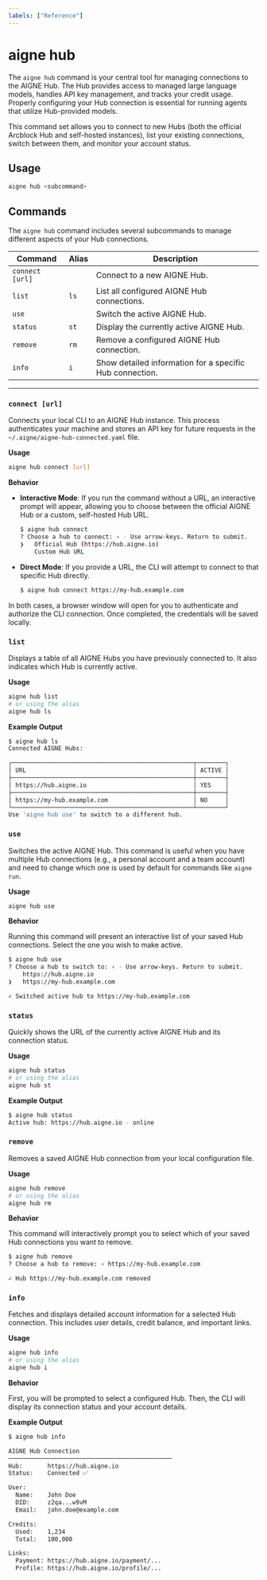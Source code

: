 ```yaml
---
labels: ["Reference"]
---
```


# aigne hub

The `aigne hub` command is your central tool for managing connections to the AIGNE Hub. The Hub provides access to managed large language models, handles API key management, and tracks your credit usage. Properly configuring your Hub connection is essential for running agents that utilize Hub-provided models.

This command set allows you to connect to new Hubs (both the official Arcblock Hub and self-hosted instances), list your existing connections, switch between them, and monitor your account status.

## Usage

```bash Basic Command Structure
aigne hub <subcommand>
```

## Commands

The `aigne hub` command includes several subcommands to manage different aspects of your Hub connections.

| Command | Alias | Description |
|---|---|---|
| `connect [url]` | | Connect to a new AIGNE Hub. |
| `list` | `ls` | List all configured AIGNE Hub connections. |
| `use` | | Switch the active AIGNE Hub. |
| `status` | `st` | Display the currently active AIGNE Hub. |
| `remove` | `rm` | Remove a configured AIGNE Hub connection. |
| `info` | `i` | Show detailed information for a specific Hub connection. |

---

### `connect [url]`

Connects your local CLI to an AIGNE Hub instance. This process authenticates your machine and stores an API key for future requests in the `~/.aigne/aigne-hub-connected.yaml` file.

**Usage**

```bash Connect to a Hub
aigne hub connect [url]
```

**Behavior**

- **Interactive Mode**: If you run the command without a URL, an interactive prompt will appear, allowing you to choose between the official AIGNE Hub or a custom, self-hosted Hub URL.

  ```bash Interactive Connection icon=mdi:console
  $ aigne hub connect
  ? Choose a hub to connect: › - Use arrow-keys. Return to submit.
  ❯   Official Hub (https://hub.aigne.io)
      Custom Hub URL
  ```

- **Direct Mode**: If you provide a URL, the CLI will attempt to connect to that specific Hub directly.

  ```bash Direct Connection icon=mdi:console
  $ aigne hub connect https://my-hub.example.com
  ```

In both cases, a browser window will open for you to authenticate and authorize the CLI connection. Once completed, the credentials will be saved locally.

### `list`

Displays a table of all AIGNE Hubs you have previously connected to. It also indicates which Hub is currently active.

**Usage**

```bash List Connections
aigne hub list
# or using the alias
aigne hub ls
```

**Example Output**

```bash icon=mdi:table
$ aigne hub ls
Connected AIGNE Hubs:

┌───────────────────────────────────────────────────┬────────┐
│ URL                                               │ ACTIVE │
├───────────────────────────────────────────────────┼────────┤
│ https://hub.aigne.io                              │ YES    │
├───────────────────────────────────────────────────┼────────┤
│ https://my-hub.example.com                        │ NO     │
└───────────────────────────────────────────────────┴────────┘
Use 'aigne hub use' to switch to a different hub.
```

### `use`

Switches the active AIGNE Hub. This command is useful when you have multiple Hub connections (e.g., a personal account and a team account) and need to change which one is used by default for commands like `aigne run`.

**Usage**

```bash Switch Active Hub
aigne hub use
```

**Behavior**

Running this command will present an interactive list of your saved Hub connections. Select the one you wish to make active.

```bash Interactive Switch icon=mdi:console
$ aigne hub use
? Choose a hub to switch to: › - Use arrow-keys. Return to submit.
    https://hub.aigne.io
❯   https://my-hub.example.com

✓ Switched active hub to https://my-hub.example.com
```

### `status`

Quickly shows the URL of the currently active AIGNE Hub and its connection status.

**Usage**

```bash Check Status
aigne hub status
# or using the alias
aigne hub st
```

**Example Output**

```bash icon=mdi:console
$ aigne hub status
Active hub: https://hub.aigne.io - online
```

### `remove`

Removes a saved AIGNE Hub connection from your local configuration file.

**Usage**

```bash Remove a Hub
aigne hub remove
# or using the alias
aigne hub rm
```

**Behavior**

This command will interactively prompt you to select which of your saved Hub connections you want to remove.

```bash Interactive Removal icon=mdi:console
$ aigne hub remove
? Choose a hub to remove: › https://my-hub.example.com

✓ Hub https://my-hub.example.com removed
```

### `info`

Fetches and displays detailed account information for a selected Hub connection. This includes user details, credit balance, and important links.

**Usage**

```bash Get Hub Info
aigne hub info
# or using the alias
aigne hub i
```

**Behavior**

First, you will be prompted to select a configured Hub. Then, the CLI will display its connection status and your account details.

**Example Output**

```bash icon=mdi:information-outline
$ aigne hub info

AIGNE Hub Connection
──────────────────────────────────────────────
Hub:       https://hub.aigne.io
Status:    Connected ✅

User:
  Name:    John Doe
  DID:     z2qa...w9vM
  Email:   john.doe@example.com

Credits:
  Used:    1,234
  Total:   100,000

Links:
  Payment: https://hub.aigne.io/payment/...
  Profile: https://hub.aigne.io/profile/...
```